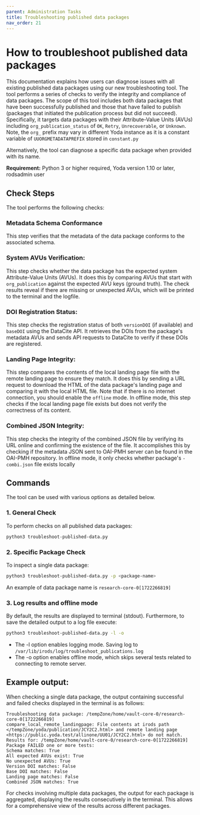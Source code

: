 ```yaml
---
parent: Administration Tasks
title: Troubleshooting published data packages
nav_order: 21
---
```

# How to troubleshoot published data packages

This documentation explains how users can diagnose issues with all existing published data packages using our new troubleshooting tool. The tool performs a series of checks to verify the integrity and compliance of data packages. The scope of this tool includes both data packages that have been successfully published and those that have failed to publish (packages that initiated the publication process but did not succeed). Specifically, it targets data packages with their Attribute-Value Units (AVUs) including `org_publication_status` of `OK`, `Retry`, `Unrecoverable`, or `Unknown`. Note, the `org_` prefix may vary in different Yoda instance as it is a constant variable of `UUORGMETADATAPREFIX` stored in `constant.py`

Alternatively, the tool can diagnose a specific data package when provided with its name.

**Requirement:** Python 3 or higher required, Yoda version 1.10 or later, rodsadmin user

## **Check Steps**

The tool performs the following checks:

### **Metadata Schema Conformance**

This step verifies that the metadata of the data package conforms to the associated schema.


### **System AVUs Verification:**

This step checks whether the data package has the expected system Attribute-Value Units (AVUs). It does this by comparing AVUs that start with `org_publication` against the expected AVU keys (ground truth). The check results reveal if there are missing or unexpected AVUs, which will be printed to the terminal and the logfile.

### **DOI Registration Status:**

This step checks the registration status of both `versionDOI` (if available) and `baseDOI` using the DataCite API. It retrieves the DOIs from the package's metadata AVUs and sends API requests to DataCite to verify if these DOIs are registered.

### **Landing Page Integrity:**

This step compares the contents of the local landing page file with the remote landing page to ensure they match. It does this by sending a URL request to download the HTML of the data package's landing page and comparing it with the local HTML file. Note that if there is no internet connection, you should enable the `offline` mode. In offline mode, this step checks if the local landing page file exists but does not verify the correctness of its content.

### **Combined JSON Integrity:**

This step checks the integrity of the combined JSON file by verifying its URL online and confirming the existence of the file. It accomplishes this by checking if the metadata JSON sent to OAI-PMH server can be found in the OAI-PMH repository. In offline mode, it only checks whether package's `-combi.json` file exists locally


## Commands

The tool can be used with various options as detailed below.

### **1. General Check**

To perform checks on all published data packages:

```bash
python3 troubleshoot-published-data.py
```

### **2. Specific Package Check**

To inspect a single data package:

```bash
python3 troubleshoot-published-data.py -p <package-name>
```

An example of data package name is `research-core-0[1722266819]`

### **3. Log results and offline mode**

By default, the results are displayed to terminal (stdout). Furthermore, to save the detailed output to a log file execute:

```bash
python3 troubleshoot-published-data.py -l -o
```

- The -l option enables logging mode. Saving log to `/var/lib/irods/log/troubleshoot_publications.log`
- The -o option enables offline mode, which skips several tests related to connecting to remote server.

## **Example output:**

When checking a single data package, the output containing successful and failed checks displayed in the terminal is as follows:

```
Troubleshooting data package: /tempZone/home/vault-core-0/research-core-0[1722266819]
compare_local_remote_landingpage: File contents at irods path </tempZone/yoda/publication/JCY2C2.html> and remote landing page <https://public.yoda.test/allinone/UU01/JCY2C2.html> do not match.
Results for: /tempZone/home/vault-core-0/research-core-0[1722266819]
Package FAILED one or more tests:
Schema matches: True
All expected AVUs exist: True
No unexpected AVUs: True
Version DOI matches: False
Base DOI matches: False
Landing page matches: False
Combined JSON matches: True
```

For checks involving multiple data packages, the output for each package is aggregated, displaying the results consecutively in the terminal. This allows for a comprehensive view of the results across different packages.
